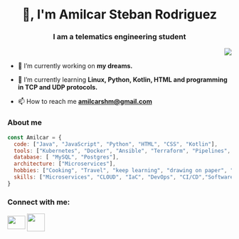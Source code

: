 <h1 align="center">👋, I'm Amilcar Steban Rodriguez</h1>
<h3 align="center">I am a telematics engineering student</h3>

<a href="https://github.com/anuraghazra/github-readme-stats">
  <img align="right" src="https://github-readme-stats.vercel.app/api/top-langs/?username=Amilcar-Steban&layout=compact" />
</a>
<br />

*  🔭 I’m currently working on **my dreams.**
  
*  🌱 I’m currently learning **Linux, Python, Kotlin, HTML and programming in TCP and UDP protocols.**
  
*  📫 How to reach me **amilcarshm@gmail.com**
<h3>
  About me
</h3>

```javascript
const Amilcar = {
  code: ["Java", "JavaScript", "Python", "HTML", "CSS", "Kotlin"],
  tools: ["Kubernetes", "Docker", "Ansible", "Terraform", "Pipelines", "AWS", "Azure", "GCloud"],
  database: [ "MySQL", "Postgres"],
  architecture: ["Microservices"],
  hobbies: ["Cooking", "Travel", "keep learning", "drawing on paper", "videogames"],
  skills: ["Microservices", "CLOUD", "IaC", "DevOps", "CI/CD","Software development"]
}
```


<h3 align="left">
  
  Connect with me:</h3>
<p align="left">
  <a href="https://instagram.com/stebanr.09?igshid=ZDdkNTZiNTM=" target="blank"><img align="center" src="https://raw.githubusercontent.com/rahuldkjain/github-profile-readme-generator/master/src/images/icons/Social/instagram.svg" height="30" width="40" /></a>
  <a href="https://www.linkedin.com/in/amilcar-steban-rodriguez-martinez-6a65532a4/" target="blank"><img align="center" src="https://img.icons8.com/color/48/000000/linkedin.png" height="40" width="40" /></a>
</p>

